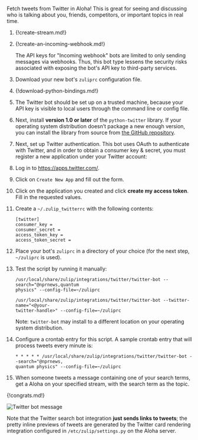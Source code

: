 Fetch tweets from Twitter in Aloha! This is great for seeing and
discussing who is talking about you, friends, competitors, or
important topics in real time.

1.  {!create-stream.md!}

1.  {!create-an-incoming-webhook.md!}

    The API keys for "Incoming webhook" bots are limited to only
    sending messages via webhooks. Thus, this bot type lessens
    the security risks associated with exposing the bot's API
    key to third-party services.

1.  Download your new bot's `zuliprc` configuration file.

1.  {!download-python-bindings.md!}

1.  The Twitter bot should be set up on a trusted machine, because your API
    key is visible to local users through the command line or config
    file.

1.  Next, install **version 1.0 or later** of the `python-twitter`
    library. If your operating system distribution doesn’t package a new
    enough version, you can install the library from source from
    [the GitHub repository](https://github.com/bear/python-twitter).

1.  Next, set up Twitter authentication. This bot uses OAuth to
    authenticate with Twitter, and in order to obtain a consumer key &
    secret, you must register a new application under your Twitter
    account:

1.  Log in to <https://apps.twitter.com/>.

1.  Click on `Create New App` and fill out the form.

1.  Click on the application you created and click **create my access
    token**. Fill in the requested values.

1.  Create a `~/.zulip_twitterrc` with the following contents:

    ```
    [twitter]
    consumer_key =
    consumer_secret =
    access_token_key =
    access_token_secret =
    ```

1.  Place your bot's `zuliprc` in a directory of your choice (for the next step,
    `~/zuliprc` is used).

1.  Test the script by running it manually:

        /usr/local/share/zulip/integrations/twitter/twitter-bot --search="@nprnews,quantum
        physics" --config-file=~/zuliprc

        /usr/local/share/zulip/integrations/twitter/twitter-bot --twitter-name="<@your-
        twitter-handle>" --config-file=~/zuliprc

    Note: `twitter-bot` may install to a different location on
    your operating system distribution.

1.  Configure a crontab entry for this script. A sample crontab entry
    that will process tweets every minute is:

    ```
    * * * * * /usr/local/share/zulip/integrations/twitter/twitter-bot --search="@nprnews,
    quantum physics" --config-file=~/zuliprc
    ```

1.  When someone tweets a message containing one of your search terms,
    get a Aloha on your specified stream, with the search term as
    the topic.

{!congrats.md!}

![Twitter bot message](/static/images/integrations/twitter/001.png)

Note that the Twitter search bot integration **just sends links to
tweets**; the pretty inline previews of tweets are generated by the
Twitter card rendering integration configured in
`/etc/zulip/settings.py` on the Aloha server.
